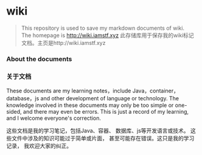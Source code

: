 # wiki

> This repository is used to save my markdown documents of wiki.</br>
The homepage is http://wiki.iamstf.xyz
此存储库用于保存我的wiki标记文档。主页是http://wiki.iamstf.xyz

<h3>About the documents</h3>
<h3>关于文档</h3>
These documents are my learning notes，include Java，container，
database，js and other development of language or technology.
The knowledge involved in these documents may only be too 
simple or one-sided, and there may even be errors. This is just
a record of my learning, and I welcome everyone's correction.


这些文档是我的学习笔记，包括Java、容器、
数据库、js等开发语言或技术。
这些文件中涉及的知识可能过于简单或片面，
甚至可能存在错误。这只是我的学习记录，
我欢迎大家的纠正。
